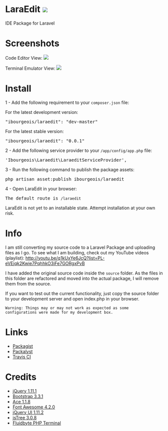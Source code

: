 LaraEdit <img src="https://travis-ci.org/iBourgeois/LaraEdit.svg?branch=master" />
===========

IDE Package for Laravel


Screenshots
===========
Code Editor View:
<img src="https://github.com/iBourgeois/LaraEdit/blob/master/source/LaraEdit.png" />

Terminal Emulator View:
<img src="https://github.com/iBourgeois/LaraEdit/blob/master/source/LaraEdit2.png" />


Install
=======

1 - Add the following requirement to your <code>composer.json</code> file:

For the latest development version:
<pre>"ibourgeois/laraedit": "dev-master"</pre>

For the latest stable version:
<pre>"ibourgeois/laraedit": "0.0.1"</pre>


2 - Add the following service provider to your <code>/app/config/app.php</code> file:

<pre>'Ibourgeois\Laraedit\LaraeditServiceProvider',</pre>

3 - Run the following command to publish the package assets:

<pre>php artisan asset:publish ibourgeois/laraedit</pre>

4 - Open LaraEdit in your browser:
<pre>The default route is <code>/laraedit</code></pre>


LaraEdit is not yet to an installable state. Attempt installation at your own risk.


Info
====

I am still converting my source code to a Laravel Package and uploading files as I go. To see what I am building, check out my YouTube videos (playlist): http://youtu.be/q1kUxYe6JcQ?list=PL-eVEjqk2Kwie7PqhhkO3iFe7GORgxPvB

I have added the original source code inside the <code>source</code> folder. As the files in this folder are refactored and moved into the actual package, I will remove them from the source. 

If you want to test out the current functionality, just copy the source folder to your development server and open index.php in your browser. 

<code>Warning: Things may or may not work as expected as some configurations were made for my development box.</code>

Links
=====
* <a href="https://packagist.org/packages/ibourgeois/laraedit">Packagist</a>
* <a href="http://packalyst.com/packages/package/ibourgeois/laraedit">Packalyst</a>
* <a href="https://travis-ci.org/iBourgeois/LaraEdit">Travis CI</a>


Credits
=========================

<ul>
  <li><a href="http://jquery.com/">jQuery 1.11.1</a></li>
  <li><a href="http://getbootstrap.com/">Bootstrap 3.3.1</a></li>
  <li><a href="http://ace.c9.io/">Ace 1.1.8</a></li>
  <li><a href="http://fortawesome.github.io/Font-Awesome/">Font Awesome 4.2.0</a></li>
  <li><a href="http://jqueryui.com/">jQuery UI 1.11.2</a></li>
  <li><a href="http://www.jstree.com/">jsTree 3.0.8</a></li>
  <li><a href="https://github.com/Fluidbyte/PHP-jQuery-Terminal-Emulator">Fluidbyte PHP Terminal</a></li>
</ul>
